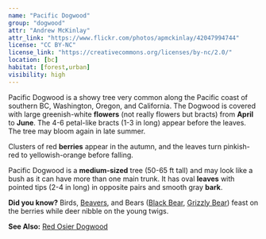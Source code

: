 ```yaml
---
name: "Pacific Dogwood"
group: "dogwood"
attr: "Andrew McKinlay"
attr_link: "https://www.flickr.com/photos/apmckinlay/42047994744"
license: "CC BY-NC"
license_link: "https://creativecommons.org/licenses/by-nc/2.0/"
location: [bc]
habitat: [forest,urban]
visibility: high
---
```

Pacific Dogwood is a showy tree very common along the Pacific coast of southern BC, Washington, Oregon, and California. The Dogwood is covered with large greenish-white **flowers** (not really flowers but bracts) from **April** to **June**. The 4-6 petal-like bracts (1-3 in long) appear before the leaves. The tree may bloom again in late summer.

Clusters of red **berries** appear in the autumn, and the leaves turn pinkish-red to yellowish-orange before falling.

Pacific Dogwood is a **medium-sized** tree (50-65 ft tall) and may look like a bush as it can have more than one main trunk. It has oval **leaves** with pointed tips (2-4 in long) in opposite pairs and smooth gray **bark**.

**Did you know?** Birds, [Beavers](/animals/beaver), and Bears ([Black Bear](/animals/blabear), [Grizzly Bear](/animals/grizzly)) feast on the berries while deer nibble on the young twigs.

<!-- generated, do not edit -->
**See Also:**
[Red Osier Dogwood](/trees/reddog)
